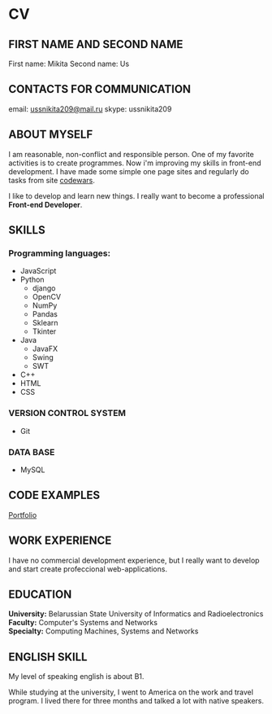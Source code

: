# CV

## FIRST NAME AND SECOND NAME

First name: Mikita
Second name: Us

## CONTACTS FOR COMMUNICATION

email: ussnikita209@mail.ru
skype: ussnikita209

## ABOUT MYSELF

I am reasonable, non-conflict and responsible person. One of my favorite activities is to create programmes. Now i'm improving my skills in front-end development. I have made some simple one page sites and regularly do tasks from site [codewars](https://www.codewars.com/).  

I like to develop and learn new things. I really want to become a professional **Front-end Developer**.

## SKILLS

### Programming languages:

- JavaScript
- Python
    - django
    - OpenCV
    - NumPy
    - Pandas
    - Sklearn
    - Tkinter
- Java
    - JavaFX
    - Swing
    - SWT
- C++
- HTML
- CSS

### VERSION CONTROL SYSTEM

- Git

### DATA BASE

- MySQL

## CODE EXAMPLES

[Portfolio](https://github.com/ussnik209/portfolio)

## WORK EXPERIENCE

I have no commercial development experience, but I really want to develop and start create profeccional web-applications.

## EDUCATION

**University:** Belarussian State University of Informatics and Radioelectronics  
**Faculty:** Computer's Systems and Networks  
**Specialty:** Computing Machines, Systems and Networks

## ENGLISH SKILL

My level of speaking english is about B1.  

While studying at the university, I went to America on the work and travel program.
I lived there for three months and talked a lot with native speakers.

